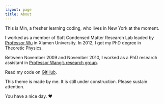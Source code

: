 ```yaml
---
layout: page
title: About
---
```


This is  Min, a fresher learning coding, who lives in New York at the moment.

I worked as a member of Soft Condensed Matter Research Lab leaded by
[Professor Wu](http://biophys.xmu.edu.cn/indexen.htm) in Xiamen
University. In 2012, I got my PhD degree in Theoretic Physics.

Between November 2009 and November 2010, I worked as a PhD research
assistant in [Professor Wang’s research group](http://www.nanomac.uq.edu.au/lianzhou-wang).

Read my code on [GitHub](https://github.com/Min-Guo).

This theme is made by me. It is still under construction. Please sustain attention.

 You have a nice day. ♥
